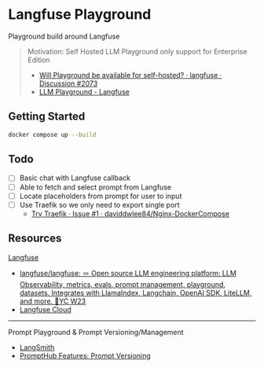 # Langfuse Playground

Playground build around Langfuse

> Motivation: Self Hosted LLM Playground only support for Enterprise Edition
>
> - [Will Playground be available for self-hosted? · langfuse · Discussion #2073](https://github.com/orgs/langfuse/discussions/2073)
> - [LLM Playground - Langfuse](https://langfuse.com/docs/playground)

## Getting Started

```bash
docker compose up --build
```

## Todo

- [ ] Basic chat with Langfuse callback
- [ ] Able to fetch and select prompt from Langfuse
- [ ] Locate placeholders from prompt for user to input
- [ ] Use Traefik so we only need to export single port
  - [Try Traefik · Issue #1 · daviddwlee84/Nginx-DockerCompose](https://github.com/daviddwlee84/Nginx-DockerCompose/issues/1)

## Resources

[Langfuse](https://langfuse.com/)

- [langfuse/langfuse: 🪢 Open source LLM engineering platform: LLM Observability, metrics, evals, prompt management, playground, datasets. Integrates with LlamaIndex, Langchain, OpenAI SDK, LiteLLM, and more. 🍊YC W23](https://github.com/langfuse/langfuse)
- [Langfuse Cloud](https://cloud.langfuse.com/)

---

Prompt Playground & Prompt Versioning/Management

- [LangSmith](https://www.langchain.com/langsmith)
- [PromptHub Features: Prompt Versioning](https://www.prompthub.us/features/prompt-versioning)
